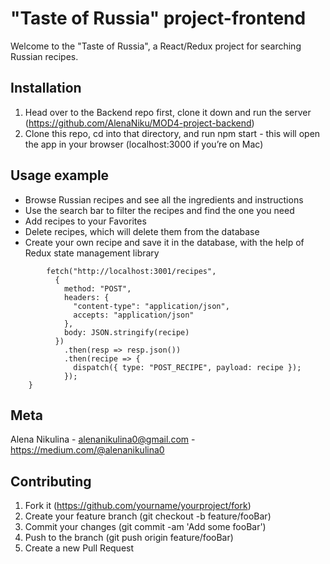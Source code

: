 # "Taste of Russia" project-frontend
Welcome to the "Taste of Russia", a React/Redux project for searching Russian recipes.
## Installation
1. Head over to the Backend repo first, clone it down and run the server (https://github.com/AlenaNiku/MOD4-project-backend)
1. Clone this repo, cd into that directory, and run  npm start - this will open the app in your browser (localhost:3000 if you’re on Mac)
## Usage example
* Browse Russian recipes and see all the ingredients and instructions
* Use the search bar to filter the recipes and find the one you need
* Add recipes to your Favorites
* Delete recipes, which will delete them from the database
* Create your own recipe and save it in the database, with the help of Redux state management library
``` export const postRecipe = (recipe) => dispatch => {
        fetch("http://localhost:3001/recipes",
          {
            method: "POST",
            headers: {
              "content-type": "application/json",
              accepts: "application/json"
            },
            body: JSON.stringify(recipe)
          })
            .then(resp => resp.json())
            .then(recipe => {
              dispatch({ type: "POST_RECIPE", payload: recipe });
            });
    }
 ```
 ## Meta
 Alena Nikulina - alenanikulina0@gmail.com - https://medium.com/@alenanikulina0
 ## Contributing
1. Fork it (https://github.com/yourname/yourproject/fork)
1. Create your feature branch (git checkout -b feature/fooBar)
1. Commit your changes (git commit -am 'Add some fooBar')
1. Push to the branch (git push origin feature/fooBar)
1. Create a new Pull Request
